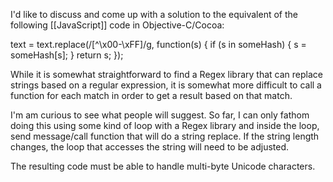 I'd like to discuss and come up with a solution to the equivalent of the following [[JavaScript]] code in Objective-C/Cocoa:

text = text.replace(/[^\x00-\xFF]/g,  function(s) {
			if (s in someHash) { s = someHash[s]; }
			return s;
			});

While it is somewhat straightforward to find a Regex library that can replace strings based on a regular expression, it is somewhat more difficult to call a function for each match in order to get a result based on that match.

I'm am curious to see what people will suggest. So far, I can only fathom doing this using some kind of loop with a Regex library and inside the loop, send message/call function that will do a string replace. If the string length changes, the loop that accesses the string will need to be adjusted.

The resulting code must be able to handle multi-byte Unicode characters.